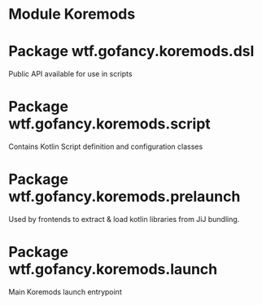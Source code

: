 # Module Koremods

# Package wtf.gofancy.koremods.dsl

Public API available for use in scripts

# Package wtf.gofancy.koremods.script

Contains Kotlin Script definition and configuration classes

# Package wtf.gofancy.koremods.prelaunch

Used by frontends to extract & load kotlin libraries from JiJ bundling.

# Package wtf.gofancy.koremods.launch

Main Koremods launch entrypoint